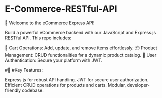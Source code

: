 # E-Commerce-RESTful-API

🚀 Welcome to the eCommerce Express API!

Build a powerful eCommerce backend with our JavaScript and Express.js RESTful API. This repo includes:

🛒 Cart Operations: Add, update, and remove items effortlessly.
📦 Product Management: CRUD functionalities for a dynamic product catalog.
🔐 User Authentication: Secure your platform with JWT.

#🚀 #Key Features:

Express.js for robust API handling.
JWT for secure user authorization.
Efficient CRUD operations for products and carts.
Modular, developer-friendly codebase.
